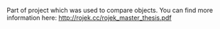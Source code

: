 Part of project which was used to compare objects. You can find more information here: http://rojek.cc/rojek_master_thesis.pdf
